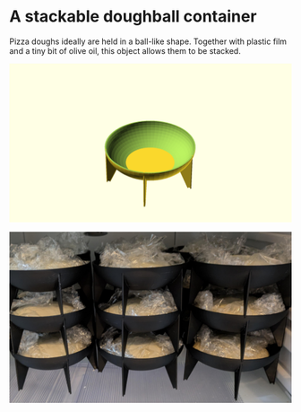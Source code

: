 # A stackable doughball container

Pizza doughs ideally are held in a ball-like shape. Together with plastic film
and a tiny bit of olive oil, this object allows them to be stacked.

![Generated display preview](render/display.png "Generated display preview")

![Doughball containers in fridge](doughball_containers.jpg "Dougball containers in fridge")

